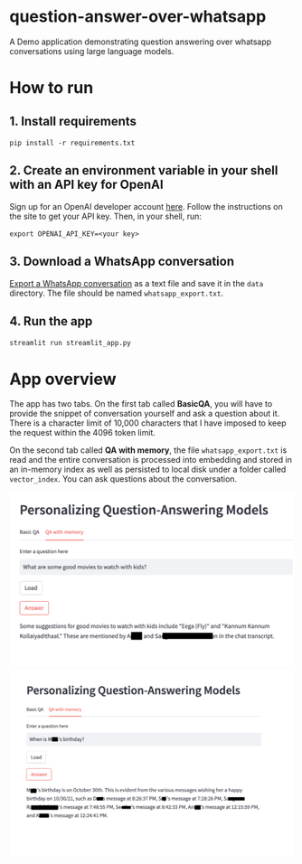 # question-answer-over-whatsapp
A Demo application demonstrating question answering over whatsapp conversations using large language models.

# How to run

## 1. Install requirements
```
pip install -r requirements.txt
```

## 2. Create an environment variable in your shell with an API key for OpenAI
Sign up for an OpenAI developer account [here](https://beta.openai.com/). Follow the instructions on the site to get your API key. Then, in your shell, run:
```
export OPENAI_API_KEY=<your key>
```

## 3. Download a WhatsApp conversation

[Export a WhatsApp conversation](https://faq.whatsapp.com/1180414079177245/?cms_platform=android) as a text file and save it in the `data` directory. The file should be named `whatsapp_export.txt`.

## 4. Run the app
```
streamlit run streamlit_app.py
```

# App overview

The app has two tabs. On the first tab called **BasicQA**, you will have to provide the snippet of conversation yourself and ask a question about it. There is a character limit of 10,000 characters that I have imposed to keep the request within the 4096 token limit.

On the second tab called **QA with memory**, the file `whatsapp_export.txt` is read and the entire conversation is processed into embedding and stored in an in-memory index as well as persisted to local disk under a folder called `vector_index`. You can ask questions about the conversation.

![Movie Recommendation Question](images/movie_qa.png)
![Birthday Question](images/birthday_qa.png)

